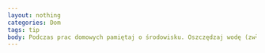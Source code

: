 ```yaml
---
layout: nothing
categories: Dom
tags: tip
body: Podczas prac domowych pamiętaj o środowisku. Oszczędzaj wodę (zwłaszcza gorącą). Zwracaj też uwagę na środowiskowy wpływ używanych przyborów, tj. ścierek, szczotek, skrobaków itp. Wybieraj te, do których produkcji używa się naturalnych włókien (bawełna, len, konopie, kokos) lub drewna pochodzącego z upraw ekologicznych.
---
```

